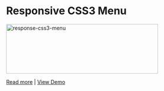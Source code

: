 <h1>Responsive CSS3 Menu</h1>

<img class="wp-image-11 aligncenter" src="http://joashpereira.com/blog/wp-content/uploads/2014/11/response-css3-menu-300x98.png" alt="response-css3-menu" width="410" height="134" />

<a href="http://joashpereira.com/blog/2014/11/01/responsive-css3-menu-bar/" >Read more</a> | 
<a href="http://joashpereira.com/demo/2014/11/responsive-css3-menu-bar/">View Demo</a>

